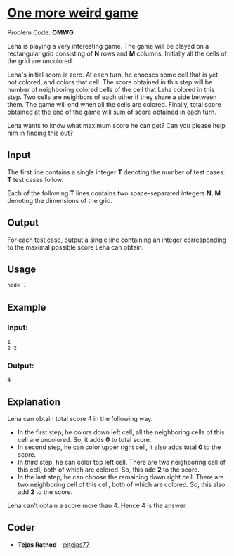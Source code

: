 
# [One more weird game](https://www.codechef.com/problems/OMWG)
Problem Code: **OMWG**

Leha is playing a very interesting game. The game will be played on a rectangular grid consisting of **N** rows and **M** columns. Initially all the cells of the grid are uncolored.

Leha's initial score is zero. At each turn, he chooses some cell that is yet not colored, and colors that cell. The score obtained in this step will be number of neighboring colored cells of the cell that Leha colored in this step. Two cells are neighbors of each other if they share a side between them. The game will end when all the cells are colored. Finally, total score obtained at the end of the game will sum of score obtained in each turn.

Leha wants to know what maximum score he can get? Can you please help him in finding this out?

## Input

The first line contains a single integer **T** denoting the number of test cases. **T** test cases follow.

Each of the following **T** lines contains two space-separated integers **N**, **M** denoting the dimensions of the grid.

## Output

For each test case, output a single line containing an integer corresponding to the maximal possible score Leha can obtain.

## Usage
```sh
node .
```
## Example
### Input:
```
1
2 2
```
### Output:
```
4
```
## Explanation

Leha can obtain total score 4 in the following way.

- In the first step, he colors down left cell, all the neighboring cells of this cell are uncolored. So, it adds **0** to total score.
- In second step, he can color upper right cell, it also adds total **0** to the score.
- In third step, he can color top left cell. There are two neighboring cell of this cell, both of which are colored. So, this add **2** to the score.
- In the last step, he can choose the remaining down right cell. There are two neighboring cell of this cell, both of which are colored. So, this also add **2** to the score.

Leha can't obtain a score more than 4. Hence 4 is the answer.

## Coder

* **Tejas Rathod** - [@tejas77](https://github.com/tejas77)
